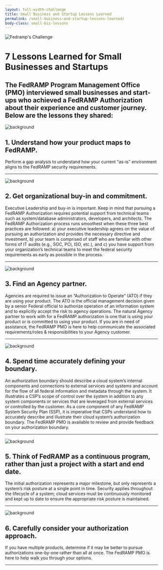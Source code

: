 ```yaml
---
layout: full-width-challenge
title: Small Business and Startup Lessons Learned 
permalink: /small-business-and-startup-lessons-learned/
body-class: small-biz-lessons
---
```

<div class="lessons-top">
<div class="image-container">
<img alt="Fedramp's Challenge" title="Fedramp's Challenge" src="{{site.baseurl}}/assets/img/blogimages-GSA-1721_assetts_banner.png">
<h1>7 Lessons Learned for Small Businesses and Startups</h1>
<h2>
The FedRAMP Program Management Office (PMO) interviewed small businesses and start-ups who achieved a FedRAMP Authorization about their experience and customer journey. Below are the lessons they shared:
</h2>
</div>
</div>
<div class="lessons-list">
<div class="inner">
<span class="title">
<img alt="background" title="background" src="{{site.baseurl}}/assets/img/blog-images/GSA-1721_assetts_1.png"><h2>1. Understand how your product maps to FedRAMP. </h2>
</span>
<p>
Perform a gap analysis to understand how your current “as-is” environment aligns to the FedRAMP security requirements. 
</p>
  <hr>
<span class="title">
 <img alt="background" title="background" src="{{site.baseurl}}/assets/blog-images/GSA-1721_assetts_2.png"><h2>2. Get organizational buy-in and commitment.</h2>
</span>
<p>
Executive Leadership and buy-in is important. Keep in mind that pursuing a FedRAMP Authorization requires potential support from technical teams such as system/database administrators, developers, and architects. The FedRAMP Authorization process runs smoothest when these three best practices are followed: a) your executive leadership agrees on the value of pursuing an authorization and provides the necessary directive and investment, b) your team is comprised of staff who are familiar with other forms of IT audits (e.g., SOC, PCI, ISO, etc.), and c) you have support from your organization’s technical teams to meet the federal security requirements as early as possible in the process.
</p>
  <hr>
<span class="title">
<img alt="background" title="background" src="{{site.baseurl}}/assets/blog-images/GSA-1721_assetts_3.png"><h2>3. Find an Agency partner.</h2>
</span>
<p>
Agencies are required to issue an “Authorization to Operate” (ATO) if they are using your product. The ATO is the official management decision given by a senior Federal official to authorize operation of an information system and to explicitly accept the risk to agency operations. The natural Agency partner to work with for a FedRAMP authorization is one that is using your product or is committed to using your product.  If you are in need of assistance, the FedRAMP PMO is here to help communicate  the associated requirements/roles & responsibilities to your Agency customer.
</p>
  <hr>
<span class="title">
<img alt="background" title="background" src="{{site.baseurl}}/assets/blog-images/GSA-1721_assetts4.png"><h2>4. Spend time accurately defining your boundary.</h2>
</span>
<p>
An authorization boundary should describe a cloud system’s internal components and connections to external services and systems and account for the flow of all federal information and metadata through the system. It illustrates a CSP’s scope of control over the system in addition to any system components or services that are leveraged from external services or controlled by the customer. As a core component of any FedRAMP System Security Plan (SSP), it is imperative that CSPs understand how to accurately describe and illustrate their cloud system’s authorization boundary. The FedRAMP PMO is available to review and provide feedback on your authorization boundary. </p>
  <hr>
<span class="title">
  <img alt="background" title="background" src="{{site.baseurl}}/assets/blog-images/GSA-1721_assetts_5.png"><h2>5. Think of FedRAMP as a continuous program, rather than just a project with a start and end date. </h2>
</span>
<p>
The initial authorization represents a major milestone, but only represents a system’s risk posture at a single point in time. Security applies throughout the lifecycle of a system; cloud services must be continuously monitored and kept up to date to ensure the appropriate risk posture is maintained.
</p>
  <hr>
<span class="title">
<img alt="background" title="background" src="{{site.baseurl}}/assets/blog-images/GSA-1721_assetts_6"><h2>6. Carefully consider your authorization approach.</h2>
</span>
<p>If you have multiple products, determine if it may be better to pursue authorizations one-by-one rather than all at once. The FedRAMP PMO is here to help walk you through your options.</p>
  <hr>
<span class="title">
<img alt="background" title="background" src="{{site.baseurl}}/assets/blog-images/GSA-1721_assetts_7><h2>7. The FedRAMP PMO is here to serve as a valuable resource.</h2>
</span>
<p>
Reach out to the FedRAMP PMO to learn more about how to get started with the process, get answers to technical security questions and discuss strategy. We’re here to help! </p>
</div>
</div>
